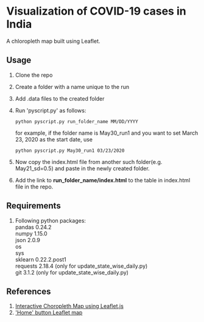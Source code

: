 # Visualization of COVID-19 cases in India

A chloropleth map built using Leaflet. 

## Usage

1. Clone the repo
2. Create a folder with a name unique to the run     
3. Add .data files to the created folder   
4. Run 'pyscript.py' as follows:  

    `python pyscript.py run_folder_name MM/DD/YYYY`

     for example, if the folder name is May30_run1 and you want to set March 23, 2020 as the start date, use   

     `python pyscript.py May30_run1 03/23/2020`   

5. Now copy the index.html file from another such folder(e.g. May21_sd=0.5) and paste in the newly created folder.
6. Add the link to **run_folder_name/index.html** to the table in index.html file in the repo.

## Requirements  

1. Following python packages:   
    pandas    0.24.2     
    numpy     1.15.0   
    json      2.0.9   
    os   
    sys   
    sklearn   0.22.2.post1     
    requests  2.18.4  (only for update_state_wise_daily.py)    
    git       3.1.2   (only for update_state_wise_daily.py)  
    
    
## References

1. [Interactive Choropleth Map using Leaflet.js](https://leafletjs.com/examples/choropleth/)
2. ['Home' button Leaflet map](https://gis.stackexchange.com/questions/127286/home-button-leaflet-map)

